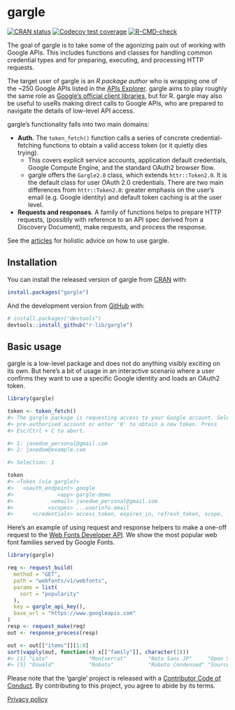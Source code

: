 
<!-- README.md is generated from README.Rmd. Please edit that file -->

# gargle

<!-- badges: start -->

[![CRAN
status](https://www.r-pkg.org/badges/version/gargle)](https://cran.r-project.org/package=gargle)
[![Codecov test
coverage](https://codecov.io/gh/r-lib/gargle/branch/master/graph/badge.svg)](https://codecov.io/gh/r-lib/gargle?branch=master)
[![R-CMD-check](https://github.com/r-lib/gargle/workflows/R-CMD-check/badge.svg)](https://github.com/r-lib/gargle/actions)
<!-- badges: end -->

The goal of gargle is to take some of the agonizing pain out of working
with Google APIs. This includes functions and classes for handling
common credential types and for preparing, executing, and processing
HTTP requests.

The target user of gargle is an *R package author* who is wrapping one
of the \~250 Google APIs listed in the [APIs
Explorer](https://developers.google.com/apis-explorer). gargle aims to
play roughly the same role as [Google’s official client
libraries](https://developers.google.com/api-client-library/), but for
R. gargle may also be useful to useRs making direct calls to Google
APIs, who are prepared to navigate the details of low-level API access.

gargle’s functionality falls into two main domains:

-   **Auth.** The `token_fetch()` function calls a series of concrete
    credential-fetching functions to obtain a valid access token (or it
    quietly dies trying).
    -   This covers explicit service accounts, application default
        credentials, Google Compute Engine, and the standard OAuth2
        browser flow.
    -   gargle offers the `Gargle2.0` class, which extends
        `httr::Token2.0`. It is the default class for user OAuth 2.0
        credentials. There are two main differences from
        `httr::Token2.0`: greater emphasis on the user’s email
        (e.g. Google identity) and default token caching is at the user
        level.
-   **Requests and responses**. A family of functions helps to prepare
    HTTP requests, (possibly with reference to an API spec derived from
    a Discovery Document), make requests, and process the response.

See the [articles](https://gargle.r-lib.org/articles/) for holistic
advice on how to use gargle.

## Installation

You can install the released version of gargle from
[CRAN](https://CRAN.R-project.org) with:

``` r
install.packages("gargle")
```

And the development version from [GitHub](https://github.com/) with:

``` r
# install.packages("devtools")
devtools::install_github("r-lib/gargle")
```

## Basic usage

gargle is a low-level package and does not do anything visibly exciting
on its own. But here’s a bit of usage in an interactive scenario where a
user confirms they want to use a specific Google identity and loads an
OAuth2 token.

``` r
library(gargle)

token <- token_fetch()
#> The gargle package is requesting access to your Google account. Select a
#> pre-authorised account or enter '0' to obtain a new token. Press
#> Esc/Ctrl + C to abort.

#> 1: janedoe_personal@gmail.com
#> 2: janedoe@example.com

#> Selection: 1

token
#> <Token (via gargle)>
#>   <oauth_endpoint> google
#>              <app> gargle-demo
#>            <email> janedoe_personal@gmail.com
#>           <scopes> ...userinfo.email
#>      <credentials> access_token, expires_in, refresh_token, scope, ...
```

Here’s an example of using request and response helpers to make a
one-off request to the [Web Fonts Developer
API](https://developers.google.com/fonts/docs/developer_api). We show
the most popular web font families served by Google Fonts.

``` r
library(gargle)

req <- request_build(
  method = "GET",
  path = "webfonts/v1/webfonts",
  params = list(
    sort = "popularity"
  ),
  key = gargle_api_key(),
  base_url = "https://www.googleapis.com"
)
resp <- request_make(req)
out <- response_process(resp)

out <- out[["items"]][1:8]
sort(vapply(out, function(x) x[["family"]], character(1)))
#> [1] "Lato"             "Montserrat"       "Noto Sans JP"     "Open Sans"       
#> [5] "Oswald"           "Roboto"           "Roboto Condensed" "Source Sans Pro"
```

Please note that the ‘gargle’ project is released with a [Contributor
Code of Conduct](https://gargle.r-lib.org/CODE_OF_CONDUCT.html). By
contributing to this project, you agree to abide by its terms.

[Privacy policy](https://www.tidyverse.org/google_privacy_policy)
